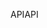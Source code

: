 <span data-ttu-id="2126d-101">API</span><span class="sxs-lookup"><span data-stu-id="2126d-101">API</span></span>